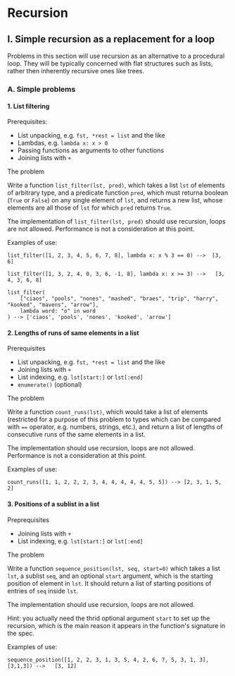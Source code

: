 # Recursion

## I. Simple recursion as a replacement for a loop

Problems in this section will use recursion as an alternative to a procedural loop. They will be typically concerned with flat structures such as lists, rather then inherently recursive ones like trees.

### A. Simple problems


#### 1. List filtering


Prerequisites:
 - List unpacking, e.g. `fst, *rest = list` and the like
 - Lambdas, e.g. `lambda x: x > 0`
 - Passing functions as arguments to other functions
 - Joining lists with `+`

The problem

Write a function `list_filter(lst, pred)`, which takes a list `lst` of elements of arbitrary type, and a predicate function `pred`, which must returna boolean (`True` or `False`) on any single element of `lst`, and returns a new list, whose elements are all those of `lst` for which `pred` returns `True`.

The implementation of `list_filter(lst, pred)` should use recursion, loops are not allowed. Performance is not a consideration at this point.

Examples of use:

    list_filter([1, 2, 3, 4, 5, 6, 7, 8], lambda x: x % 3 == 0) -->  [3, 6]
    
    list_filter([1, 3, 2, 4, 0, 3, 6, -1, 8], lambda x: x >= 3) -->   [3, 4, 3, 6, 8]
    
    list_filter(
        ["ciaos", "pools", "nones", "mashed", "braes", "trip", "harry", "kooked", "mavens", "arrow"], 
        lambda word: "o" in word
    ) --> ['ciaos', 'pools', 'nones', 'kooked', 'arrow']


#### 2.  Lengths of runs of same elements in a list   

Prerequisites
 - List unpacking, e.g. `fst, *rest = list` and the like
 - Joining lists with `+`
 - List indexing, e.g. `lst[start:]` or `lst[:end]`
 - `enumerate()` (optional)


The problem

Write a function `count_runs(lst)`, which would take a list of elements (restricted for a purpose of this problem to types which 
can be compared with `==` operator, e.g. numbers, strings, etc.), and return a list of lengths of consecutive runs of the same elements in a list.

The implementation should use recursion, loops are not allowed. Performance is not a consideration at this point.

Examples of use:

    count_runs([1, 1, 2, 2, 2, 3, 4, 4, 4, 4, 4, 5, 5]) --> [2, 3, 1, 5, 2]


#### 3. Positions of a sublist in a list

Preprequisites
- Joining lists with `+`
- List indexing, e.g. `lst[start:]` or `lst[:end]`

The problem

Write a function `sequence_position(lst, seq, start=0)` which takes a list `lst`, a sublist `seq`, and an optional `start` argument, which is the starting position of element in `lst`. It should return a list of starting positions of entries of `seq` inside `lst`.

The implementation should use recursion, loops are not allowed. 

 Hint: you actually need the thrid optional argument `start` to set up the recursion, which is the main reason it appears in the function's signature in the spec.

Examples of use:

    sequence_position([1, 2, 2, 3, 1, 3, 5, 4, 2, 6, 7, 5, 3, 1, 3], [3,1,3]) -->   [3, 12]

